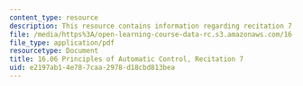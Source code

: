```yaml
---
content_type: resource
description: This resource contains information regarding recitation 7.
file: /media/https%3A/open-learning-course-data-rc.s3.amazonaws.com/16-06-principles-of-automatic-control-fall-2012/e2197ab14e787caa2978d18cbd813bea_MIT16_06F12_Recitation_7.pdf
file_type: application/pdf
resourcetype: Document
title: 16.06 Principles of Automatic Control, Recitation 7
uid: e2197ab1-4e78-7caa-2978-d18cbd813bea
---
```

